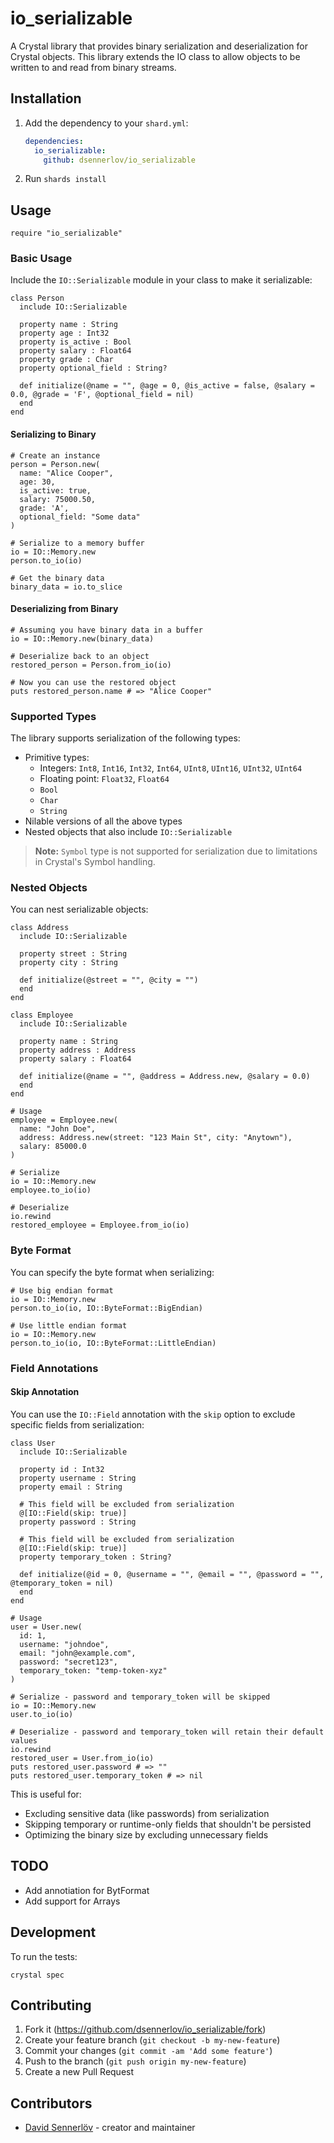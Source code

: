 # io_serializable

A Crystal library that provides binary serialization and deserialization for Crystal objects. This library extends the IO class to allow objects to be written to and read from binary streams.

## Installation

1. Add the dependency to your `shard.yml`:

   ```yaml
   dependencies:
     io_serializable:
       github: dsennerlov/io_serializable
   ```

2. Run `shards install`

## Usage

```crystal
require "io_serializable"
```

### Basic Usage

Include the `IO::Serializable` module in your class to make it serializable:

```crystal
class Person
  include IO::Serializable
  
  property name : String
  property age : Int32
  property is_active : Bool
  property salary : Float64
  property grade : Char
  property optional_field : String?
  
  def initialize(@name = "", @age = 0, @is_active = false, @salary = 0.0, @grade = 'F', @optional_field = nil)
  end
end
```

#### Serializing to Binary

```crystal
# Create an instance
person = Person.new(
  name: "Alice Cooper",
  age: 30,
  is_active: true,
  salary: 75000.50,
  grade: 'A',
  optional_field: "Some data"
)

# Serialize to a memory buffer
io = IO::Memory.new
person.to_io(io)

# Get the binary data
binary_data = io.to_slice
```

#### Deserializing from Binary

```crystal
# Assuming you have binary data in a buffer
io = IO::Memory.new(binary_data)

# Deserialize back to an object
restored_person = Person.from_io(io)

# Now you can use the restored object
puts restored_person.name # => "Alice Cooper"
```

### Supported Types

The library supports serialization of the following types:

- Primitive types:
  - Integers: `Int8`, `Int16`, `Int32`, `Int64`, `UInt8`, `UInt16`, `UInt32`, `UInt64`
  - Floating point: `Float32`, `Float64`
  - `Bool`
  - `Char`
  - `String`
- Nilable versions of all the above types
- Nested objects that also include `IO::Serializable`

> **Note:** `Symbol` type is not supported for serialization due to limitations in Crystal's Symbol handling.

### Nested Objects

You can nest serializable objects:

```crystal
class Address
  include IO::Serializable
  
  property street : String
  property city : String
  
  def initialize(@street = "", @city = "")
  end
end

class Employee
  include IO::Serializable
  
  property name : String
  property address : Address
  property salary : Float64
  
  def initialize(@name = "", @address = Address.new, @salary = 0.0)
  end
end

# Usage
employee = Employee.new(
  name: "John Doe",
  address: Address.new(street: "123 Main St", city: "Anytown"),
  salary: 85000.0
)

# Serialize
io = IO::Memory.new
employee.to_io(io)

# Deserialize
io.rewind
restored_employee = Employee.from_io(io)
```

### Byte Format

You can specify the byte format when serializing:

```crystal
# Use big endian format
io = IO::Memory.new
person.to_io(io, IO::ByteFormat::BigEndian)

# Use little endian format
io = IO::Memory.new
person.to_io(io, IO::ByteFormat::LittleEndian)
```

### Field Annotations

#### Skip Annotation

You can use the `IO::Field` annotation with the `skip` option to exclude specific fields from serialization:

```crystal
class User
  include IO::Serializable
  
  property id : Int32
  property username : String
  property email : String
  
  # This field will be excluded from serialization
  @[IO::Field(skip: true)]
  property password : String
  
  # This field will be excluded from serialization
  @[IO::Field(skip: true)]
  property temporary_token : String?
  
  def initialize(@id = 0, @username = "", @email = "", @password = "", @temporary_token = nil)
  end
end

# Usage
user = User.new(
  id: 1,
  username: "johndoe",
  email: "john@example.com",
  password: "secret123",
  temporary_token: "temp-token-xyz"
)

# Serialize - password and temporary_token will be skipped
io = IO::Memory.new
user.to_io(io)

# Deserialize - password and temporary_token will retain their default values
io.rewind
restored_user = User.from_io(io)
puts restored_user.password # => ""
puts restored_user.temporary_token # => nil
```

This is useful for:
- Excluding sensitive data (like passwords) from serialization
- Skipping temporary or runtime-only fields that shouldn't be persisted
- Optimizing the binary size by excluding unnecessary fields

## TODO

- Add annotiation for BytFormat
- Add support for Arrays

## Development

To run the tests:

```
crystal spec
```

## Contributing

1. Fork it (<https://github.com/dsennerlov/io_serializable/fork>)
2. Create your feature branch (`git checkout -b my-new-feature`)
3. Commit your changes (`git commit -am 'Add some feature'`)
4. Push to the branch (`git push origin my-new-feature`)
5. Create a new Pull Request

## Contributors

- [David Sennerlöv](https://github.com/dsennerlov) - creator and maintainer
